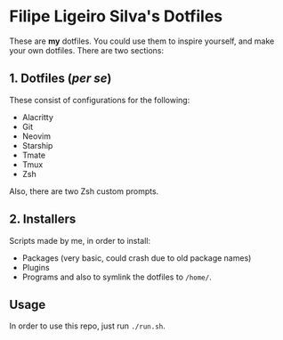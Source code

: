 # Filipe Ligeiro Silva's Dotfiles

These are **my** dotfiles. You could use them to inspire yourself, and make your own dotfiles.
There are two sections:

## 1. Dotfiles (*per se*)

These consist of configurations for the following:
* Alacritty
* Git
* Neovim
* Starship
* Tmate
* Tmux
* Zsh

Also, there are two Zsh custom prompts.

## 2. Installers

Scripts made by me, in order to install:
* Packages (very basic, could crash due to old package names)
* Plugins
* Programs
and also to symlink the dotfiles to `/home/`.

## Usage

In order to use this repo, just run `./run.sh`.
